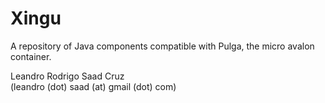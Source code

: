 # Xingu  #

A repository of Java components compatible with Pulga, the micro avalon container.

Leandro Rodrigo Saad Cruz  
(leandro (dot) saad (at) gmail (dot) com)